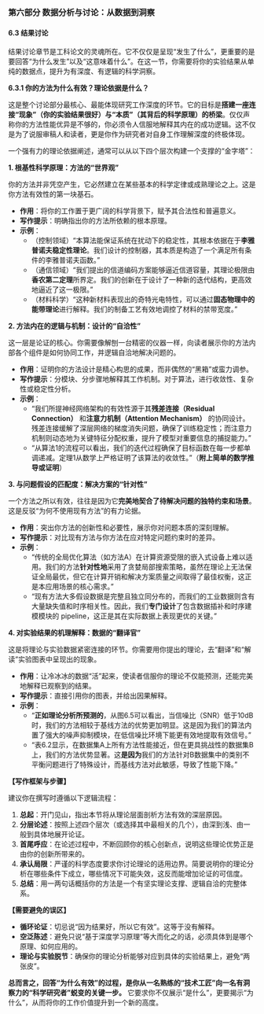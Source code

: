 ### **第六部分 数据分析与讨论：从数据到洞察**

#### **6.3 结果讨论**

结果讨论章节是工科论文的灵魂所在。它不仅仅是呈现“发生了什么”，更重要的是要回答“为什么发生”以及“这意味着什么”。在这一节，你需要将你的实验结果从单纯的数据点，提升为有深度、有逻辑的科学洞察。

**6.3.1 你的方法为什么有效？理论依据是什么？**

这是整个讨论部分最核心、最能体现研究工作深度的环节。它的目标是**搭建一座连接“现象”（你的实验结果很好）与“本质”（其背后的科学原理）的桥梁**。仅仅声称你的方法性能优异是不够的，你必须令人信服地解释其内在的成功逻辑。这不仅是为了说服审稿人和读者，更是你作为研究者对自身工作理解深度的终极体现。

一个强有力的理论依据阐述，通常可以从以下四个层次构建一个支撑的“金字塔”：

**1. 根基性科学原理：方法的“世界观”**

你的方法并非凭空产生，它必然建立在某些基本的科学定律或成熟理论之上。这是你方法有效性的第一块基石。

* **作用**：将你的工作置于更广阔的科学背景下，赋予其合法性和普遍意义。
* **写作提示**：明确指出你的方法所依赖的根本原理。
* **示例**：
  * （控制领域）“本算法能保证系统在扰动下的稳定性，其根本依据在于**李雅普诺夫稳定性理论**。我们设计的控制器，其本质是构造了一个满足所有条件的李雅普诺夫函数。”
  * （通信领域）“我们提出的信道编码方案能够逼近信道容量，其理论极限由**香农第二定理**所界定。我们的创新在于设计了一种新的迭代结构，更高效地逼近了这一极限。”
  * （材料科学）“这种新材料表现出的奇特光电特性，可以通过**固态物理中的能带理论**进行解释。我们的制备工艺有效地调控了材料的禁带宽度。”

**2. 方法内在的逻辑与机制：设计的“自洽性”**

这一层是论证的核心。你需要像解刨一台精密的仪器一样，向读者展示你的方法内部各个组件是如何协同工作，并逻辑自洽地解决问题的。

* **作用**：证明你的方法设计是精心构思的成果，而非偶然的“黑箱”或蛮力调参。
* **写作提示**：分模块、分步骤地解释其工作机制。对于算法，进行收敛性、复杂性或稳定性分析。
* **示例**：
  * “我们所提神经网络架构的有效性源于其**残差连接（Residual Connection）** 和**注意力机制（Attention Mechanism）** 的协同设计。残差连接缓解了深层网络的梯度消失问题，确保了训练稳定性；而注意力机制则动态地为关键特征分配权重，提升了模型对重要信息的捕捉能力。”
  * “从算法1的流程可以看出，我们的迭代过程确保了目标函数在每一步都单调递减。定理1从数学上严格证明了该算法的收敛性。”（**附上简单的数学推导或证明**）

**3. 与问题假设的匹配度：解决方案的“针对性”**

一个方法之所以有效，往往是因为它**完美地契合了待解决问题的独特约束和场景**。这是反驳“为何不使用现有方法”的有力论据。

* **作用**：突出你方法的创新性和必要性，展示你对问题本质的深刻理解。
* **写作提示**：对比现有方法与你方法在应对特定问题约束时的差异。
* **示例**：
  * “传统的全局优化算法（如方法A）在计算资源受限的嵌入式设备上难以适用。我们的方法**针对性地**采用了贪婪局部搜索策略，虽然在理论上无法保证全局最优，但它在计算开销和解决方案质量之间取得了最佳权衡，这正是本应用场景的核心需求。”
  * “现有方法大多假设数据是完整且独立同分布的，而我们的工业数据则含有大量缺失值和时序相关性。因此，我们**专门设计**了包含数据插补和时序建模模块的 pipeline，这正是其在实际数据上表现更优的关键。”

**4. 对实验结果的机理解释：数据的“翻译官”**

这是将理论与实验数据紧密连接的环节。你需要用你提出的理论，去“翻译”和“解读”实验图表中呈现出的现象。

* **作用**：让冷冰冰的数据“活”起来，使读者信服你的理论不仅能预测，还能完美地解释已观察到的结果。
* **写作提示**：直接引用你的图表，并给出因果解释。
* **示例**：
  * “**正如理论分析所预测的**，从图6.5可以看出，当信噪比（SNR）低于10dB时，我们的方法相较于基线方法的优势更加明显。这是因为我们的算法内置了强大的噪声抑制模块，在低信噪比环境下能更有效地提取有效信号。”
  * “表6.2显示，在数据集A上所有方法性能接近，但在更具挑战性的数据集B上，我们的方法优势显著。这**是因为**我们的方法针对B数据集中的类别不平衡问题进行了特殊设计，而基线方法对此敏感，导致了性能下降。”

**【写作框架与步骤】**

建议你在撰写时遵循以下逻辑流程：

1. **总起**：开门见山，指出本节将从理论层面剖析方法有效的深层原因。
2. **分层论述**：按照上述四个层次（或选择其中最相关的几个），由深到浅、由一般到具体地展开论证。
3. **首尾呼应**：在论述过程中，不断回顾你的核心创新点，说明这些理论优势正是由你的创新所带来的。
4. **承认局限**：严谨的科学态度要求你讨论理论的适用边界。简要说明你的理论分析在哪些条件下成立，哪些情况下可能失效，这反而能增加论证的可信度。
5. **总结**：用一两句话概括你的方法是一个有坚实理论支撑、逻辑自洽的完整体系。

**【需要避免的误区】**

* **循环论证**：切忌说“因为结果好，所以它有效”。这等于没有解释。
* **空泛陈述**：避免只说“基于深度学习原理”等大而化之的话，必须具体到是哪个原理、如何应用的。
* **理论与实验脱节**：确保你的理论分析能够对应到具体的实验结果上，避免“两张皮”。

**总而言之，回答“为什么有效”的过程，是你从一名熟练的“技术工匠”向一名有洞察力的“科学研究者”蜕变的关键一步。** 它要求你不仅展示“是什么”，更要揭示“为什么”，从而将你的工作价值提升到一个新的高度。
